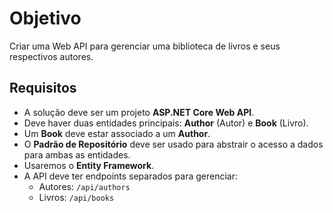 # Objetivo

Criar uma Web API para gerenciar uma biblioteca de livros e seus respectivos autores.

## Requisitos

- A solução deve ser um projeto **ASP.NET Core Web API**.
- Deve haver duas entidades principais: **Author** (Autor) e **Book** (Livro).
- Um **Book** deve estar associado a um **Author**.
- O **Padrão de Repositório** deve ser usado para abstrair o acesso a dados para ambas as entidades.
- Usaremos o **Entity Framework**.
- A API deve ter endpoints separados para gerenciar:
  - Autores: `/api/authors`
  - Livros: `/api/books`
